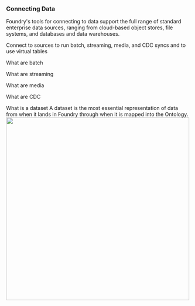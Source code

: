 ###                                                           Connecting Data
Foundry's tools for connecting to data support the full range of standard enterprise data sources, ranging from cloud-based object stores, file systems, and databases and data warehouses.

Connect to sources to run batch, streaming, media, and CDC syncs and to use virtual tables

What are batch

What are streaming

What are media

What are CDC

What is a dataset
A dataset is the most essential representation of data from when it lands in Foundry through when it is mapped into the Ontology. 
<img src="https://github.com/user-attachments/assets/92023662-4e9e-4d14-a721-311d76d049c4" width="500"/>

